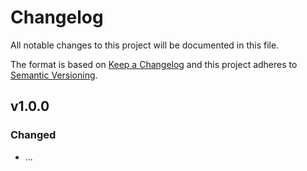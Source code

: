 # Changelog

All notable changes to this project will be documented in this file.

The format is based on [Keep a Changelog][keepachangelog] and this project adheres to [Semantic Versioning][semver].

## v1.0.0

### Changed

- ...

[keepachangelog]:https://keepachangelog.com/en/1.0.0/
[semver]:https://semver.org/spec/v2.0.0.html
